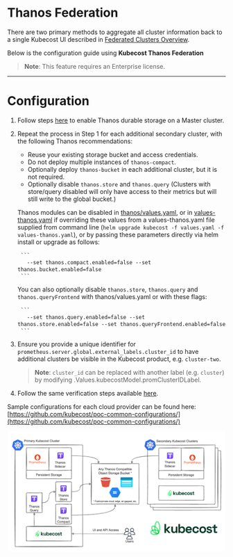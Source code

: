 Thanos Federation
=================

There are two primary methods to aggregate all cluster information back to a single Kubecost UI described in [Federated Clusters Overview](./federated-clusters.md).

Below is the configuration guide using **Kubecost Thanos Federation**

> **Note**: This feature requires an Enterprise license.
---


# Configuration

1. Follow steps [here](/long-term-storage.md#option-b-out-of-cluster-storage-thanos) to enable Thanos durable storage on a Master cluster.

2. Repeat the process in Step 1 for each additional secondary cluster, with the following Thanos recommendations:
   * Reuse your existing storage bucket and access credentials.
   * Do not deploy multiple instances of `thanos-compact`.
   * Optionally deploy `thanos-bucket` in each additional cluster, but it is not required.
   * Optionally disable `thanos.store` and `thanos.query` (Clusters with store/query disabled will only have access to their metrics but will still write to the global bucket.)

    Thanos modules can be disabled in [thanos/values.yaml](https://github.com/kubecost/cost-analyzer-helm-chart/blob/master/cost-analyzer/charts/thanos/values.yaml),
    or in [values-thanos.yaml](https://github.com/kubecost/cost-analyzer-helm-chart/blob/develop/cost-analyzer/values-thanos.yaml) if overriding these values from a values-thanos.yaml file supplied from command line (`helm upgrade kubecost -f values.yaml -f values-thanos.yaml`),
    or by passing these parameters directly via helm install or upgrade as follows:

        ```
          --set thanos.compact.enabled=false --set thanos.bucket.enabled=false
        ```

    You can also optionally disable `thanos.store`, `thanos.query` and `thanos.queryFrontend` with thanos/values.yaml or with these flags:

        ```
          --set thanos.query.enabled=false --set thanos.store.enabled=false --set thanos.queryFrontend.enabled=false
        ```

3. Ensure you provide a unique identifier for `prometheus.server.global.external_labels.cluster_id` to have additional clusters be visible in the Kubecost product, e.g. `cluster-two`.

    > **Note**: `cluster_id` can be replaced with another label (e.g. `cluster`) by modifying .Values.kubecostModel.promClusterIDLabel.

4. Follow the same verification steps available [here](/long-term-storage.md#verify-thanos).

Sample configurations for each cloud provider can be found here: [https://github.com/kubecost/poc-common-configurations/](https://github.com/kubecost/poc-common-configurations/)

![Thanos Overview](https://raw.githubusercontent.com/kubecost/docs/main/images/thanos-architecture.png)